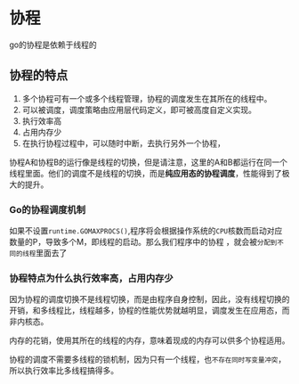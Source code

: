 # 协程

go的协程是依赖于线程的

## 协程的特点

1. 多个协程可有一个或多个线程管理，协程的调度发生在其所在的线程中。
2. 可以被调度，调度策略由应用层代码定义，即可被高度自定义实现。
3. 执行效率高
4. 占用内存少
5. 在执行协程过程中，可以随时中断，去执行另外一个协程，

协程A和协程B的运行像是线程的切换，但是请注意，这里的A和B都运行在同一个线程里面。他们的调度不是线程的切换，而是**纯应用态的协程调度**，性能得到了极大的提升。

### Go的协程调度机制

如果不设置`runtime.GOMAXPROCS()`,程序将会根据操作系统的`CPU`核数而启动对应数量的P，导致多个M，即线程的启动。那么我们程序中的协程 ，就会被`分配到不同的线程`里面去了

### 协程特点为什么执行效率高，占用内存少

因为协程的调度切换不是线程切换，而是由程序自身控制，因此，没有线程切换的开销，和多线程比，线程越多，协程的性能优势就越明显，调度发生在应用态，而非内核态。

内存的花销，使用其所在的线程的内存，意味着现成的内存可以供多个协程适用。

协程的调度不需要多线程的锁机制，因为只有一个线程，也`不存在同时写变量冲突`，所以执行效率比多线程搞得多。

